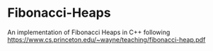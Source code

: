 Fibonacci-Heaps
===============

An implementation of Fibonacci Heaps in C++ following https://www.cs.princeton.edu/~wayne/teaching/fibonacci-heap.pdf

